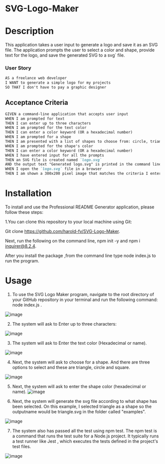 # SVG-Logo-Maker

# Description
This application takes a user input to generate a logo and save it as an SVG file. The application prompts the user to select a color and shape, provide text for the logo, and save the generated SVG to a svg` file.

### User Story

```md
AS a freelance web developer
I WANT to generate a simple logo for my projects
SO THAT I don't have to pay a graphic designer
```

## Acceptance Criteria

```md
GIVEN a command-line application that accepts user input
WHEN I am prompted for text
THEN I can enter up to three characters
WHEN I am prompted for the text color
THEN I can enter a color keyword (OR a hexadecimal number)
WHEN I am prompted for a shape
THEN I am presented with a list of shapes to choose from: circle, triangle, and square
WHEN I am prompted for the shape's color
THEN I can enter a color keyword (OR a hexadecimal number)
WHEN I have entered input for all the prompts
THEN an SVG file is created named `logo.svg`
AND the output text "Generated logo.svg" is printed in the command line
WHEN I open the `logo.svg` file in a browser
THEN I am shown a 300x200 pixel image that matches the criteria I entered
```
# Installation
To install and use the Professional README Generator application, please follow these steps:

1.You can clone this repository to your local machine using Git:

Git clone https://github.com/harold-fv/SVG-Logo-Maker.

Next, run the following on the command line, npm init -y and npm i inquirer@8.2.4.

After you install the package ,from the command line type node index.js to run the program.

# Usage

1. To use the SVG Logo Maker program, navigate to the root directory of your GitHub repository in your terminal and run the following command: node index.js .

![image](https://user-images.githubusercontent.com/120603153/230541421-f4cb7f64-2217-493c-8f4e-e6aeb06e833e.png)

2. The system will ask to Enter up to three characters:

![image](https://user-images.githubusercontent.com/120603153/230541596-981b0336-71eb-42d9-a856-ef68016202c0.png)

3. The system will ask to Enter the text color (Hexadecimal or name).

![image](https://user-images.githubusercontent.com/120603153/230541764-3faf50a2-4418-4996-9dcf-96ff42e97578.png)

4. Next, the system will ask to choose for a shape. And there are three options to select and these are triangle, circle and square.

![image](https://user-images.githubusercontent.com/120603153/230541923-95845dea-b3d9-43a9-b650-926eeee8b3f4.png)

5. Next, the system will ask to enter the shape color (hexadecimal or name). 
![image](https://user-images.githubusercontent.com/120603153/230542100-647a661e-bf65-43f9-b8c6-f8c7fb8adec2.png)

6. Next, the system will generate the svg file according to what shape has been selected. On this example, I selected triangle as a shape so the outputname would be triangle.svg in the folder called "examples".

![image](https://user-images.githubusercontent.com/120603153/230542341-a7377bde-1c92-48c6-9443-e73210714f71.png)

7. The system also has passed all the test using npm test. The npm test is a command that runs the test suite for a Node.js project. It typically runs a test runner like Jest , which executes the tests defined in the project's test files.

![image](https://user-images.githubusercontent.com/120603153/230542536-cfe1b296-db5c-4bf0-a1c2-ca29217d9b74.png)



